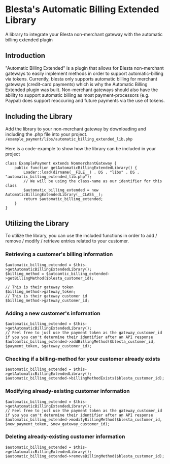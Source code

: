 # Blesta's Automatic Billing Extended Library
A library to integrate your Blesta non-merchant gateway with the automatic billing extended plugin

## Introduction
"Automatic Billing Extended" is a plugin that allows for Blesta non-merchant gateways to easily implement methods in order to support automatic-billing via tokens.
Currently, blesta only supports automatic billing for merchant gateways (credit-card payments) which is why the Automatic Billing Extended plugin was built.
Non-merchant gateways should also have the ability to support automatic billing as most payment-processors (e.g. Paypal) does support reoccuring and future payments via the use of tokens.

## Including the Library
Add the library to your non-merchant gateway by downloading and including the .php file into your project.
` /example_payment/libs/automatic_billing_extended_lib.php `

Here is a code-example to show how the library can be included in your project
```
class ExamplePayment extends NonmerchantGateway {
    public function getAutomaticBillingExtendedLibrary() {
        Loader::load(dirname(__FILE__) . DS . "libs" . DS . "automatic_billing_extended_lib.php");
        // We will be using the class-name as our identifier for this class
        $automatic_billing_extended = new AutomaticBillingExtendedLibrary(__CLASS__);
        return $automatic_billing_extended;
    }
}
```

## Utilizing the Library ##
To utilize the library, you can use the included functions in order to add / remove / modify / retrieve entries related to your customer.

### Retrieving a customer's billing information ###
```
$automatic_billing_extended = $this->getAutomaticBillingExtendedLibrary();
$billing_method = $autoamtic_billing_extended->getBillingMethod($blesta_customer_id);

// This is their gateway token
$billing_method->gateway_token;
// This is their gateway customer id
$billing_method->gateway_customer_id;
```

### Adding a new customer's information ###
```
$automatic_billing_extended = $this->getAutomaticBillingExtendedLibrary();
// Feel free to just use the payment token as the gateway_customer_id if you you can't determine their identifier after an API response
$autoamtic_billing_extended->addBillingMethod($blesta_customer_id, $payment_token, $gateway_customer_id);
```

### Checking if a billing-method for your customer already exists ###
```
$automatic_billing_extended = $this->getAutomaticBillingExtendedLibrary();
$automatic_billing_extended->billingMethodExists($blesta_customer_id);
```

### Modifying already-existing customer information ###
```
$automatic_billing_extended = $this->getAutomaticBillingExtendedLibrary();
// Feel free to just use the payment token as the gateway_customer_id if you you can't determine their identifier after an API response
$automatic_billing_extended->modifyBillingMethod($blesta_customer_id, $new_payment_token, $new_gateway_customer_id);
```

### Deleting already-existing customer information ###
```
$automatic_billing_extended = $this->getAutomaticBillingExtendedLibrary();
$automatic_billing_extended->removeBillingMethod($blesta_customer_id);
```

